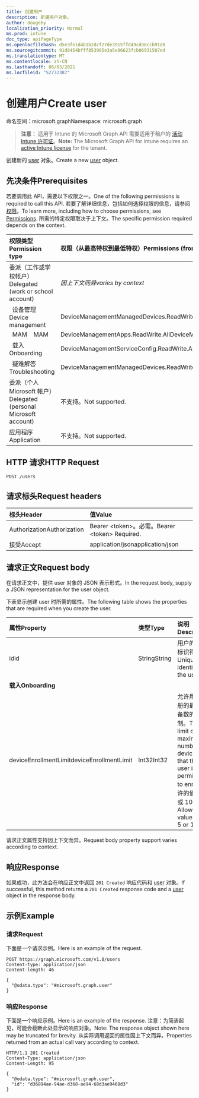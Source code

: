 ```yaml
---
title: 创建用户
description: 新建用户对象。
author: dougeby
localization_priority: Normal
ms.prod: intune
doc_type: apiPageType
ms.openlocfilehash: d5e3fe1d4b1b2dcf27de3915ffd49cd38ccb91d0
ms.sourcegitcommit: 91d8454bfff853905e3a5e86623fcb06931507ed
ms.translationtype: MT
ms.contentlocale: zh-CN
ms.lasthandoff: 06/03/2021
ms.locfileid: "52732387"
---
```

# <a name="create-user"></a><span data-ttu-id="df2b6-103">创建用户</span><span class="sxs-lookup"><span data-stu-id="df2b6-103">Create user</span></span>

<span data-ttu-id="df2b6-104">命名空间：microsoft.graph</span><span class="sxs-lookup"><span data-stu-id="df2b6-104">Namespace: microsoft.graph</span></span>

> <span data-ttu-id="df2b6-105">**注意：** 适用于 Intune 的 Microsoft Graph API 需要适用于租户的 [活动 Intune 许可证](https://go.microsoft.com/fwlink/?linkid=839381)。</span><span class="sxs-lookup"><span data-stu-id="df2b6-105">**Note:** The Microsoft Graph API for Intune requires an [active Intune license](https://go.microsoft.com/fwlink/?linkid=839381) for the tenant.</span></span>

<span data-ttu-id="df2b6-106">创建新的 [user](../resources/intune-shared-user.md) 对象。</span><span class="sxs-lookup"><span data-stu-id="df2b6-106">Create a new [user](../resources/intune-shared-user.md) object.</span></span>

## <a name="prerequisites"></a><span data-ttu-id="df2b6-107">先决条件</span><span class="sxs-lookup"><span data-stu-id="df2b6-107">Prerequisites</span></span>
<span data-ttu-id="df2b6-108">若要调用此 API，需要以下权限之一。</span><span class="sxs-lookup"><span data-stu-id="df2b6-108">One of the following permissions is required to call this API.</span></span> <span data-ttu-id="df2b6-109">若要了解详细信息，包括如何选择权限的信息，请参阅[权限](/graph/permissions-reference)。</span><span class="sxs-lookup"><span data-stu-id="df2b6-109">To learn more, including how to choose permissions, see [Permissions](/graph/permissions-reference).</span></span>  <span data-ttu-id="df2b6-110">所需的特定权限取决于上下文。</span><span class="sxs-lookup"><span data-stu-id="df2b6-110">The specific permission required depends on the context.</span></span>

|<span data-ttu-id="df2b6-111">权限类型</span><span class="sxs-lookup"><span data-stu-id="df2b6-111">Permission type</span></span>|<span data-ttu-id="df2b6-112">权限（从最高特权到最低特权）</span><span class="sxs-lookup"><span data-stu-id="df2b6-112">Permissions (from most to least privileged)</span></span>|
|:---|:---|
|<span data-ttu-id="df2b6-113">委派（工作或学校帐户）</span><span class="sxs-lookup"><span data-stu-id="df2b6-113">Delegated (work or school account)</span></span>| <span data-ttu-id="df2b6-114">_因上下文而异_</span><span class="sxs-lookup"><span data-stu-id="df2b6-114">_varies by context_</span></span> |
| <span data-ttu-id="df2b6-115">&nbsp;&nbsp;设备管理</span><span class="sxs-lookup"><span data-stu-id="df2b6-115">&nbsp; &nbsp; Device management</span></span> | <span data-ttu-id="df2b6-116">DeviceManagementManagedDevices.ReadWrite.All</span><span class="sxs-lookup"><span data-stu-id="df2b6-116">DeviceManagementManagedDevices.ReadWrite.All</span></span> |
| <span data-ttu-id="df2b6-117">&nbsp;&nbsp;MAM</span><span class="sxs-lookup"><span data-stu-id="df2b6-117">&nbsp; &nbsp; MAM</span></span> | <span data-ttu-id="df2b6-118">DeviceManagementApps.ReadWrite.All</span><span class="sxs-lookup"><span data-stu-id="df2b6-118">DeviceManagementApps.ReadWrite.All</span></span> |
| <span data-ttu-id="df2b6-119">&nbsp;&nbsp;载入</span><span class="sxs-lookup"><span data-stu-id="df2b6-119">&nbsp; &nbsp; Onboarding</span></span> | <span data-ttu-id="df2b6-120">DeviceManagementServiceConfig.ReadWrite.All</span><span class="sxs-lookup"><span data-stu-id="df2b6-120">DeviceManagementServiceConfig.ReadWrite.All</span></span> |
| <span data-ttu-id="df2b6-121">&nbsp;&nbsp;疑难解答</span><span class="sxs-lookup"><span data-stu-id="df2b6-121">&nbsp; &nbsp; Troubleshooting</span></span> | <span data-ttu-id="df2b6-122">DeviceManagementManagedDevices.ReadWrite.All</span><span class="sxs-lookup"><span data-stu-id="df2b6-122">DeviceManagementManagedDevices.ReadWrite.All</span></span> |
|<span data-ttu-id="df2b6-123">委派（个人 Microsoft 帐户）</span><span class="sxs-lookup"><span data-stu-id="df2b6-123">Delegated (personal Microsoft account)</span></span>|<span data-ttu-id="df2b6-124">不支持。</span><span class="sxs-lookup"><span data-stu-id="df2b6-124">Not supported.</span></span>|
|<span data-ttu-id="df2b6-125">应用程序</span><span class="sxs-lookup"><span data-stu-id="df2b6-125">Application</span></span>|<span data-ttu-id="df2b6-126">不支持。</span><span class="sxs-lookup"><span data-stu-id="df2b6-126">Not supported.</span></span>|

## <a name="http-request"></a><span data-ttu-id="df2b6-127">HTTP 请求</span><span class="sxs-lookup"><span data-stu-id="df2b6-127">HTTP Request</span></span>
<!-- {
  "blockType": "ignored"
}
-->
``` http
POST /users
```

## <a name="request-headers"></a><span data-ttu-id="df2b6-128">请求标头</span><span class="sxs-lookup"><span data-stu-id="df2b6-128">Request headers</span></span>
|<span data-ttu-id="df2b6-129">标头</span><span class="sxs-lookup"><span data-stu-id="df2b6-129">Header</span></span>|<span data-ttu-id="df2b6-130">值</span><span class="sxs-lookup"><span data-stu-id="df2b6-130">Value</span></span>|
|:---|:---|
|<span data-ttu-id="df2b6-131">Authorization</span><span class="sxs-lookup"><span data-stu-id="df2b6-131">Authorization</span></span>|<span data-ttu-id="df2b6-132">Bearer &lt;token&gt;。必需。</span><span class="sxs-lookup"><span data-stu-id="df2b6-132">Bearer &lt;token&gt; Required.</span></span>|
|<span data-ttu-id="df2b6-133">接受</span><span class="sxs-lookup"><span data-stu-id="df2b6-133">Accept</span></span>|<span data-ttu-id="df2b6-134">application/json</span><span class="sxs-lookup"><span data-stu-id="df2b6-134">application/json</span></span>|

## <a name="request-body"></a><span data-ttu-id="df2b6-135">请求正文</span><span class="sxs-lookup"><span data-stu-id="df2b6-135">Request body</span></span>
<span data-ttu-id="df2b6-136">在请求正文中，提供 user 对象的 JSON 表示形式。</span><span class="sxs-lookup"><span data-stu-id="df2b6-136">In the request body, supply a JSON representation for the user object.</span></span>

<span data-ttu-id="df2b6-137">下表显示创建 user 时所需的属性。</span><span class="sxs-lookup"><span data-stu-id="df2b6-137">The following table shows the properties that are required when you create the user.</span></span>

|<span data-ttu-id="df2b6-138">属性</span><span class="sxs-lookup"><span data-stu-id="df2b6-138">Property</span></span>|<span data-ttu-id="df2b6-139">类型</span><span class="sxs-lookup"><span data-stu-id="df2b6-139">Type</span></span>|<span data-ttu-id="df2b6-140">说明</span><span class="sxs-lookup"><span data-stu-id="df2b6-140">Description</span></span>|
|:---|:---|:---|
|<span data-ttu-id="df2b6-141">id</span><span class="sxs-lookup"><span data-stu-id="df2b6-141">id</span></span>|<span data-ttu-id="df2b6-142">String</span><span class="sxs-lookup"><span data-stu-id="df2b6-142">String</span></span>|<span data-ttu-id="df2b6-143">用户的唯一标识符。</span><span class="sxs-lookup"><span data-stu-id="df2b6-143">Unique identifier of the user.</span></span>|
|<span data-ttu-id="df2b6-144">**载入**</span><span class="sxs-lookup"><span data-stu-id="df2b6-144">**Onboarding**</span></span>|
|<span data-ttu-id="df2b6-145">deviceEnrollmentLimit</span><span class="sxs-lookup"><span data-stu-id="df2b6-145">deviceEnrollmentLimit</span></span>|<span data-ttu-id="df2b6-146">Int32</span><span class="sxs-lookup"><span data-stu-id="df2b6-146">Int32</span></span>|<span data-ttu-id="df2b6-147">允许用户注册的最大设备数的限制。</span><span class="sxs-lookup"><span data-stu-id="df2b6-147">The limit on the maximum number of devices that the user is permitted to enroll.</span></span> <span data-ttu-id="df2b6-148">允许的值为 5 或 1000。</span><span class="sxs-lookup"><span data-stu-id="df2b6-148">Allowed values are 5 or 1000.</span></span>|

<span data-ttu-id="df2b6-149">请求正文属性支持因上下文而异。</span><span class="sxs-lookup"><span data-stu-id="df2b6-149">Request body property support varies according to context.</span></span>

## <a name="response"></a><span data-ttu-id="df2b6-150">响应</span><span class="sxs-lookup"><span data-stu-id="df2b6-150">Response</span></span>
<span data-ttu-id="df2b6-151">如果成功，此方法会在响应正文中返回 `201 Created` 响应代码和 [user](../resources/intune-shared-user.md) 对象。</span><span class="sxs-lookup"><span data-stu-id="df2b6-151">If successful, this method returns a `201 Created` response code and a [user](../resources/intune-shared-user.md) object in the response body.</span></span>

## <a name="example"></a><span data-ttu-id="df2b6-152">示例</span><span class="sxs-lookup"><span data-stu-id="df2b6-152">Example</span></span>

### <a name="request"></a><span data-ttu-id="df2b6-153">请求</span><span class="sxs-lookup"><span data-stu-id="df2b6-153">Request</span></span>
<span data-ttu-id="df2b6-154">下面是一个请求示例。</span><span class="sxs-lookup"><span data-stu-id="df2b6-154">Here is an example of the request.</span></span>

``` http
POST https://graph.microsoft.com/v1.0/users
Content-type: application/json
Content-length: 46

{
  "@odata.type": "#microsoft.graph.user"
}
```

### <a name="response"></a><span data-ttu-id="df2b6-155">响应</span><span class="sxs-lookup"><span data-stu-id="df2b6-155">Response</span></span>
<span data-ttu-id="df2b6-156">下面是一个响应示例。</span><span class="sxs-lookup"><span data-stu-id="df2b6-156">Here is an example of the response.</span></span> <span data-ttu-id="df2b6-157">注意：为简洁起见，可能会截断此处显示的响应对象。</span><span class="sxs-lookup"><span data-stu-id="df2b6-157">Note: The response object shown here may be truncated for brevity.</span></span> <span data-ttu-id="df2b6-158">从实际调用返回的属性因上下文而异。</span><span class="sxs-lookup"><span data-stu-id="df2b6-158">Properties returned from an actual call vary according to context.</span></span>

``` http
HTTP/1.1 201 Created
Content-Type: application/json
Content-Length: 95

{
  "@odata.type": "#microsoft.graph.user",
  "id": "d36894ae-94ae-d368-ae94-68d3ae9468d3"
}
```









